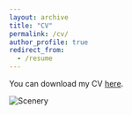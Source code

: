 ```yaml
---
layout: archive
title: "CV"
permalink: /cv/
author_profile: true
redirect_from:
  - /resume
---
```


You can download my CV [here](http://karanalytics.github.io/files/CV.pdf "Curriculum Vitae").

<img src="Dublin.jpg"
     alt="Scenery"
     style="float: left; margin-right: 10px;" />